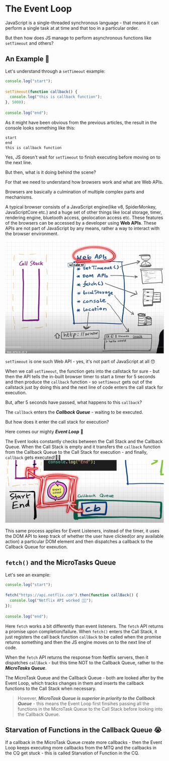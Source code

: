 # The Event Loop

JavaScript is a single-threaded synchronous language - that means it can perform a single task at at time and that too in a particular order.

But then how does JS manage to perform asynchronous functions like `setTimeout` and others?

## An Example 🧪

Let's understand through a `setTimeout` example:

```js
console.log("start");

setTimeout(function callback() {
  console.log("this is callback function");
}, 5000);

console.log("end");
```

As it might have been obvious from the previous articles, the result in the console looks something like this:

```
start
end
this is callback function
```

Yes, JS doesn't wait for `setTimeout` to finish executing before moving on to the next line.

But then, what is it doing behind the scene?

For that we need to understand how browsers work and what are Web APIs.

Browsers are basically a culmination of multiple complex parts and mechanisms.

A typical browser consists of a JavaScript engine(like v8, SpiderMonkey, JavaScriptCore etc.) and a huge set of other things like local storage, timer, rendering engine, bluetooth access, geolocation access etc. These features of the browsers can be accessed by a developer using **Web APIs**. These APIs are not part of JavaScript by any means, rather a way to interact with the browser environment.

![Web APIs](./Assets/web-api.png)

`setTimeout` is one such Web API - yes, it's not part of JavaScript at all 😯

When we call `setTimeout`, the function gets into the callstack for sure - but then the API tells the in-built browser timer to start a timer for 5 seconds and then produce the `callback` function - so `setTimeout` gets out of the callstack just by doing this and the next line of code enters the call stack for execution.

But, after 5 seconds have passed, what happens to this `callback`?

The `callback` enters the **_Callback Queue_** - waiting to be executed.

But how does it enter the call stack for execution?

Here comes our mighty **_Event Loop_** 🥁

The Event looks constantly checks between the Call Stack and the Callback Queue. When the Call Stack is empty and it transfers the `callback` function from the Callback Queue to the Call Stack for execution - and finally, `callback` gets executed!👏🏻
![Event Loop](./Assets/event-loop.png)

This same process applies for Event Listeners, instead of the timer, it uses the DOM API to keep track of whether the user have clicked(or any available action) a particular DOM element and then dispatches a callback to the Callback Queue for exexution.

## `fetch()` and the MicroTasks Queue

Let's see an example:

```js
console.log("start");

fetch("https://api.netflix.com").then(function callBack() {
  console.log("Netflix API worked 🤝🏻");
});

console.log("end");
```

Here `fetch` works a bit differently than event listeners. The `fetch` API returns a promise upon completion/failure. When `fetch()` enters the Call Stack, it just registers the call back function `callBack` to be called when the promise returns something and then the JS engine moves on to the next line of code.

When the `fetch` API returns the response from Netflix servers, then it dispatches `callBack` - but this time NOT to the Callback Queue, rather to the **_MicroTasks Queue_**.

The MicroTask Queue and the Callback Queue - both are looked after by the Event Loop, which tracks changes in them and inserts the callback functions to the Call Stack when necessary.

> However, **_MicroTask Queue is superior in priority to the Callback Queue_** - this means the Event Loop first finsihes passing all the functions in the MicroTask Queue to the Call Stack before looking into the Callback Queue.

## Starvation of Functions in the Callback Queue 😭

If a callback in the MicroTask Queue create more callbacks - then the Event Loop keeps executing more callbacks from the MTQ and the callbacks in the CQ get stuck - this is called Starvation of Function in the CQ.
